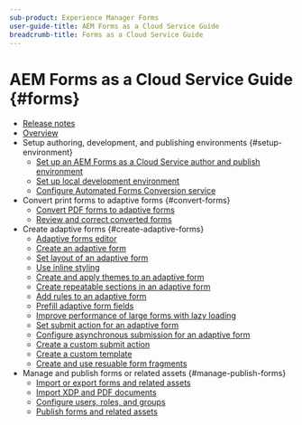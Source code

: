 ```yaml
---
sub-product: Experience Manager Forms 
user-guide-title: AEM Forms as a Cloud Service Guide
breadcrumb-title: Forms as a Cloud Service Guide
---
```


# AEM Forms as a Cloud Service Guide {#forms}

+ [Release notes](release-notes.md)
+ [Overview](overview.md)
+ Setup authoring, development, and publishing environments {#setup-environment}
  + [Set up an AEM Forms as a Cloud Service author and publish environment](setup-forms-cloud-service.md)
  + [Set up local development environment](setup-local-development-environment.md)
  + [Configure Automated Forms Conversion service](https://docs.adobe.com/content/help/en/aem-forms-automated-conversion-service/using/configure-service.html)
+ Convert print forms to adaptive forms {#convert-forms}
  + [Convert PDF forms to adaptive forms](https://docs.adobe.com/content/help/en/aem-forms-automated-conversion-service/using/convert-existing-forms-to-adaptive-forms.html)
  + [Review and correct converted forms](https://docs.adobe.com/content/help/en/aem-forms-automated-conversion-service/using/review-correct-ui-edited.html)
+ Create adaptive forms {#create-adaptive-forms}
  + [Adaptive  forms  editor](introduction-forms-authoring.md)
  + [Create an adaptive form](https://docs.adobe.com/content/help/en/experience-manager-65/forms/adaptive-forms-basic-authoring/creating-adaptive-form.html) 
  + [Set layout of an adaptive form](https://docs.adobe.com/content/help/en/experience-manager-65/forms/adaptive-forms-basic-authoring/layout-capabilities-adaptive-forms.html)
  + [Use inline styling](https://docs.adobe.com/content/help/en/experience-manager-65/forms/adaptive-forms-basic-authoring/inline-style-adaptive-forms.html)
  + [Create and apply themes to an adaptive form](https://docs.adobe.com/content/help/en/experience-manager-65/forms/adaptive-forms-advanced-authoring/themes.html)
  + [Create repeatable sections in an adaptive form](https://docs.adobe.com/content/help/en/experience-manager-65/forms/adaptive-forms-basic-authoring/creating-forms-repeatable-sections.html)
  + [Add rules to an adaptive form](https://docs.adobe.com/content/help/en/experience-manager-65/forms/adaptive-forms-advanced-authoring/rule-editor.html)
  + [Prefill adaptive form fields](https://docs.adobe.com/content/help/en/experience-manager-65/forms/adaptive-forms-advanced-authoring/prepopulate-adaptive-form-fields.html)
  + [Improve performance of large forms with lazy loading](https://docs.adobe.com/content/help/en/experience-manager-65/forms/adaptive-forms-advanced-authoring/lazy-loading-adaptive-forms.html)
  + [Set submit action for an adaptive form](https://docs.adobe.com/content/help/en/experience-manager-65/forms/adaptive-forms-basic-authoring/configuring-submit-actions.html)
  + [Configure asynchronous submission for an adaptive form](https://docs.adobe.com/content/help/en/experience-manager-65/forms/adaptive-forms-advanced-authoring/asynchronous-submissions-adaptive-forms.html)
  + [Create a custom submit action](https://docs.adobe.com/content/help/en/experience-manager-65/forms/customize-aem-forms/custom-submit-action-form.html)
  + [Create a custom template](https://docs.adobe.com/content/help/en/experience-manager-65/forms/customize-aem-forms/custom-adaptive-forms-templates.html)
  + [Create and use resuable form fragments](https://docs.adobe.com/content/help/en/experience-manager-65/forms/adaptive-forms-basic-authoring/adaptive-form-fragments.html)
+ Manage and publish forms or related assets {#manage-publish-forms}
  + [Import or export forms and related assets](https://docs.adobe.com/content/help/en/experience-manager-65/forms/manage-administer-aem-forms/import-export-forms-templates.html)
  + [Import XDP and PDF documents](https://docs.adobe.com/content/help/en/experience-manager-65/forms/manage-administer-aem-forms/get-xdp-pdf-documents-aem.html)
  + [Configure users, roles, and groups](https://docs.adobe.com/content/help/en/experience-manager-65/forms/manage-administer-aem-forms/forms-groups-privileges-tasks.html)
  + [Publish forms and related assets](https://docs.adobe.com/content/help/en/experience-manager-65/forms/publish-process-aem-forms/publishing-unpublishing-forms.html)
